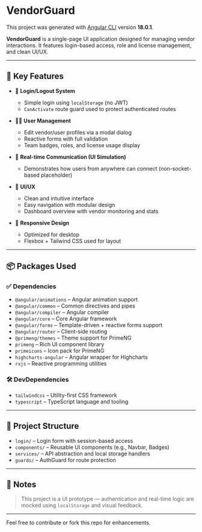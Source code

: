 # VendorGuard

This project was generated with [Angular CLI](https://github.com/angular/angular-cli) version **18.0.1**.

**VendorGuard** is a single-page UI application designed for managing vendor interactions. It features login-based access, role and license management, and clean UI/UX.

---

## 🚀 Key Features

- 🔐 **Login/Logout System**
  - Simple login using `localStorage` (no JWT)
  - `CanActivate` route guard used to protect authenticated routes

- 🧑‍💼 **User Management**
  - Edit vendor/user profiles via a modal dialog
  - Reactive forms with full validation
  - Team badges, roles, and license usage display

- 💬 **Real-time Communication (UI Simulation)**
  - Demonstrates how users from anywhere can connect (non-socket-based placeholder)

- 🎨 **UI/UX**
  - Clean and intuitive interface
  - Easy navigation with modular design
  - Dashboard overview with vendor monitoring and stats

- 📱 **Responsive Design**
  - Optimized for desktop
  - Flexbox + Tailwind CSS used for layout

---

## 📦 Packages Used

### ✅ Dependencies

- `@angular/animations` – Angular animation support
- `@angular/common` – Common directives and pipes
- `@angular/compiler` – Angular compiler
- `@angular/core` – Core Angular framework
- `@angular/forms` – Template-driven + reactive forms support
- `@angular/router` – Client-side routing
- `@primeng/themes` – Theme support for PrimeNG
- `primeng` – Rich UI component library
- `primeicons` – Icon pack for PrimeNG
- `highcharts-angular` – Angular wrapper for Highcharts
- `rxjs` – Reactive programming utilities

### 🛠️ DevDependencies

- `tailwindcss` – Utility-first CSS framework
- `typescript` – TypeScript language and tooling

---

## 📂 Project Structure

- `login/` – Login form with session-based access
- `components/` – Reusable UI components (e.g., Navbar, Badges)
- `services/` – API abstraction and local storage handlers
- `guards/` – AuthGuard for route protection

---

## 🧠 Notes

> This project is a UI prototype — authentication and real-time logic are mocked using `localStorage` and visual feedback.

---

Feel free to contribute or fork this repo for enhancements.
